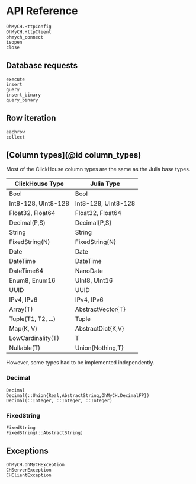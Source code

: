 # API Reference

```@docs
OhMyCH.HttpConfig
OhMyCH.HttpClient
ohmych_connect
isopen
close
```

## Database requests

```@docs
execute
insert
query
insert_binary
query_binary
```

## Row iteration

```@docs
eachrow
collect
```

## [Column types](@id column_types)

Most of the ClickHouse column types are the same as the Julia base types.

| ClickHouse Type      | Julia Type            |
|----------------------|-----------------------|
| Bool                 | Bool                  |
| Int8-128, UInt8-128  | Int8-128, UInt8-128   |
| Float32, Float64     | Float32, Float64      |
| Decimal(P,S)         | Decimal{P,S}          |
| String               | String                |
| FixedString(N)       | FixedString{N}        |
| Date                 | Date                  |
| DateTime             | DateTime              |
| DateTime64           | NanoDate              |
| Enum8, Enum16        | UInt8, UInt16         |
| UUID                 | UUID                  |
| IPv4, IPv6           | IPv4, IPv6            |
| Array(T)             | AbstractVector{T}     |
| Tuple(T1, T2, ...)   | Tuple                 |
| Map(K, V)            | AbstractDict{K,V}     |
| LowCardinality(T)    | T                     |
| Nullable(T)          | Union{Nothing,T}      |

However, some types had to be implemented independently.

### Decimal

```@docs
Decimal
Decimal(::Union{Real,AbstractString,OhMyCH.DecimalFP})
Decimal(::Integer, ::Integer, ::Integer)
```

### FixedString

```@docs
FixedString
FixedString(::AbstractString)
```

## Exceptions

```@docs
OhMyCH.OhMyCHException
CHServerException
CHClientException
```
